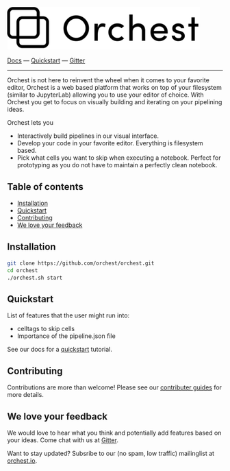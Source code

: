 <img src='docs/source/img/logo.png' width="450px" />
<br/>

[Docs](https://orchest.readthedocs.io/en/stable/) 
— [Quickstart](https://orchest.readthedocs.io/en/stable/quickstart) 
— [Gitter](https://gitter.im/orchest)

<!-- [Short gif showing the Orchest pipeline interface] -->

-----
Orchest is not here to reinvent the wheel when it comes to your favorite editor, Orchest is a web
based platform that works on top of your filesystem (similar to JupyterLab) allowing you to use your
editor of choice. With Orchest you get to focus on visually building and iterating on your
pipelining ideas.

Orchest lets you
* Interactively build pipelines in our visual interface.
* Develop your code in your favorite editor. Everything is filesystem based.
* Pick what cells you want to skip when executing a notebook. Perfect for prototyping as you do not 
  have to maintain a perfectly clean notebook.


## Table of contents
* [Installation](#installation)
* [Quickstart](#quickstart)
* [Contributing](#contributing)
* [We love your feedback](#we-love-your-feedback)

## Installation
```bash
git clone https://github.com/orchest/orchest.git
cd orchest
./orchest.sh start
```

## Quickstart
List of features that the user might run into:
* celltags to skip cells
* Importance of the pipeline.json file

See our docs for a [quickstart](link-to-docs) tutorial.

## Contributing
Contributions are more than welcome! Please see our [contributer guides](link-to-docs) for more
details.

## We love your feedback
We would love to hear what you think and potentially add features based on your ideas. Come chat
with us at [Gitter](https://gitter.im/orchest).

Want to stay updated? Subsribe to our (no spam, low traffic) mailinglist at
[orchest.io](https://www.orchest.io/).